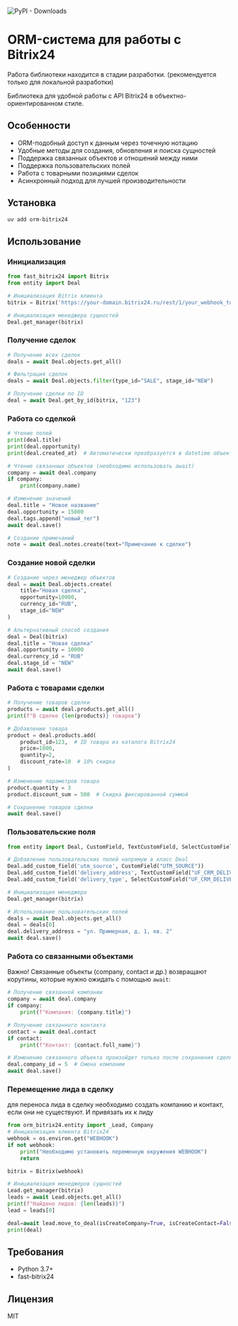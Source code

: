 ![PyPI - Downloads](https://img.shields.io/pypi/dm/orm-bitrix24)


# ORM-система для работы с Bitrix24


Работа библиотеки находится в стадии разработки. (рекомендуется только для локальной разработки)

Библиотека для удобной работы с API Bitrix24 в объектно-ориентированном стиле.

## Особенности

- ORM-подобный доступ к данным через точечную нотацию
- Удобные методы для создания, обновления и поиска сущностей
- Поддержка связанных объектов и отношений между ними
- Поддержка пользовательских полей
- Работа с товарными позициями сделок
- Асинхронный подход для лучшей производительности

## Установка

```bash
uv add orm-bitrix24
```

## Использование

### Инициализация

```python
from fast_bitrix24 import Bitrix
from entity import Deal

# Инициализация Bitrix клиента
bitrix = Bitrix('https://your-domain.bitrix24.ru/rest/1/your_webhook_token/')

# Инициализация менеджера сущностей
Deal.get_manager(bitrix)
```

### Получение сделок

```python
# Получение всех сделок
deals = await Deal.objects.get_all()

# Фильтрация сделок
deals = await Deal.objects.filter(type_id="SALE", stage_id="NEW")

# Получение сделки по ID
deal = await Deal.get_by_id(bitrix, "123")
```

### Работа со сделкой

```python
# Чтение полей
print(deal.title)
print(deal.opportunity)
print(deal.created_at)  # Автоматически преобразуется в datetime объект

# Чтение связанных объектов (необходимо использовать await)
company = await deal.company
if company:
    print(company.name)

# Изменение значений
deal.title = "Новое название"
deal.opportunity = 15000
deal.tags.append("новый_тег")
await deal.save()

# Создание примечаний
note = await deal.notes.create(text="Примечание к сделке")
```

### Создание новой сделки

```python
# Создание через менеджер объектов
deal = await Deal.objects.create(
    title="Новая сделка",
    opportunity=10000,
    currency_id="RUB",
    stage_id="NEW"
)

# Альтернативный способ создания
deal = Deal(bitrix)
deal.title = "Новая сделка"
deal.opportunity = 10000
deal.currency_id = "RUB"
deal.stage_id = "NEW"
await deal.save()
```

### Работа с товарами сделки

```python
# Получение товаров сделки
products = await deal.products.get_all()
print(f"В сделке {len(products)} товаров")

# Добавление товара
product = deal.products.add(
    product_id=123,  # ID товара из каталога Bitrix24
    price=1000,
    quantity=2,
    discount_rate=10  # 10% скидка
)

# Изменение параметров товара
product.quantity = 3
product.discount_sum = 500  # Скидка фиксированной суммой

# Сохранение товаров сделки
await deal.save()
```

### Пользовательские поля

```python
from entity import Deal, CustomField, TextCustomField, SelectCustomField

# Добавление пользовательских полей напрямую в класс Deal
Deal.add_custom_field('utm_source', CustomField("UTM_SOURCE"))
Deal.add_custom_field('delivery_address', TextCustomField("UF_CRM_DELIVERY_ADDRESS"))
Deal.add_custom_field('delivery_type', SelectCustomField("UF_CRM_DELIVERY_TYPE"))

# Инициализация менеджера
Deal.get_manager(bitrix)

# Использование пользовательских полей
deals = await Deal.objects.get_all()
deal = deals[0]
deal.delivery_address = "ул. Примерная, д. 1, кв. 2"
await deal.save()
```

### Работа со связанными объектами

Важно! Связанные объекты (company, contact и др.) возвращают корутины, которые нужно ожидать с помощью `await`:

```python
# Получение связанной компании
company = await deal.company
if company:
    print(f"Компания: {company.title}")

# Получение связанного контакта
contact = await deal.contact
if contact:
    print(f"Контакт: {contact.full_name}")

# Изменение связанного объекта произойдет только после сохранения сделки
deal.company_id = 5  # Смена компании
await deal.save()
```



### Перемещение лида в сделку
для переноса лида в сделку необходимо создать компанию и контакт, если они не существуют. И привязать их к лиду

```python
from orm_bitrix24.entity import _Lead, Company
# Инициализация клиента Bitrix24
webhook = os.environ.get("WEBHOOK")
if not webhook:
    print("Необходимо установить переменную окружения WEBHOOK")
    return

bitrix = Bitrix(webhook)

# Инициализация менеджеров сущностей
Lead.get_manager(bitrix)
leads = await Lead.objects.get_all()
print(f"Найдено лидов: {len(leads)}")
lead = leads[0]

deal=await lead.move_to_deal(isCreateCompany=True, isCreateContact=False)
print(deal)


```


## Требования

- Python 3.7+
- fast-bitrix24

## Лицензия

MIT
